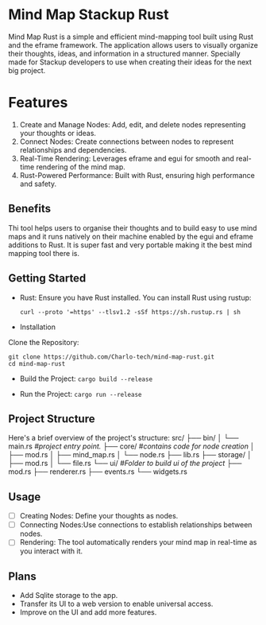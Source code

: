 # Mind Map Stackup Rust

Mind Map Rust is a simple and efficient mind-mapping tool built using Rust and the eframe framework. The application allows users to visually organize their thoughts, ideas, and information in a structured manner. Specially made for Stackup developers to use when creating their ideas for the next big project.


# Features

1. Create and Manage Nodes: Add, edit, and delete nodes representing your thoughts or ideas.
2. Connect Nodes: Create connections between nodes to represent relationships and dependencies.
3. Real-Time Rendering: Leverages eframe and egui for smooth and real-time rendering of the mind map.
4. Rust-Powered Performance: Built with Rust, ensuring high performance and safety.

## Benefits
Thi tool helps users to organise their thoughts and to build easy to use mind maps and it runs natively on their machine enabled by the egui and eframe additions to Rust. It is super fast and very portable making it the best mind mapping tool there is.

## Getting Started

 - Rust: Ensure you have Rust installed. You can install Rust using
   rustup:   
   ```
   curl --proto '=https' --tlsv1.2 -sSf https://sh.rustup.rs | sh
   ```
 - Installation

Clone the Repository:
```
git clone https://github.com/Charlo-tech/mind-map-rust.git
cd mind-map-rust
```

 - Build the Project: ``` cargo build --release ```

- Run the Project:
```cargo run --release```

## Project Structure
Here's a brief overview of the project's structure:
src/
├── bin/
│   └── main.rs  *#project entry point.*
├── core/       #*contains code for node creation*
│   ├── mod.rs
│   ├── mind_map.rs
│   └── node.rs
├── lib.rs
├── storage/
│   ├── mod.rs
│   └── file.rs
└── ui/     *#Folder to build ui of the project*
    ├── mod.rs
    ├── renderer.rs
    ├── events.rs
    └── widgets.rs


## Usage

 - [ ] Creating Nodes: Define your thoughts as nodes.
 - [ ] Connecting Nodes:Use connections to establish relationships between nodes.
 - [ ] Rendering: The tool automatically renders your mind map in
       real-time as you interact with it.

## Plans
- Add Sqlite storage to the app.
- Transfer its UI to a web version to enable universal access.
- Improve on the UI and add more features.